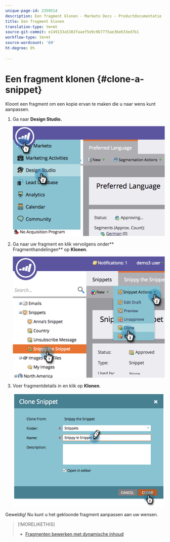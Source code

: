 ```yaml
---
unique-page-id: 2359514
description: Een fragment klonen - Marketo Docs - Productdocumentatie
title: Een fragment klonen
translation-type: tm+mt
source-git-commit: e149133a5383faaef5e9c9b7775ae36e633ed7b1
workflow-type: tm+mt
source-wordcount: '69'
ht-degree: 0%

---
```



# Een fragment klonen {#clone-a-snippet}

Kloont een fragment om een kopie ervan te maken die u naar wens kunt aanpassen.

1. Ga naar **Design Studio.**

   ![](assets/image2014-9-16-10-3a32-3a36.png)

1. Ga naar uw fragment en klik vervolgens onder** Fragmenthandelingen** op **Klonen**.

   ![](assets/image2014-9-16-10-3a32-3a44.png)

1. Voer fragmentdetails in en klik op **Klonen**.

   ![](assets/image2014-9-16-10-3a32-3a53.png)

Geweldig! Nu kunt u het gekloonde fragment aanpassen aan uw wensen.

>[!MORELIKETHIS]
>
>* [Fragmenten bewerken met dynamische inhoud](edit-snippets-with-dynamic-content.md)

>



